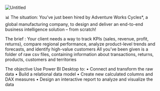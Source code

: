 ![Untitled](https://github.com/vijayasaravana/Road-adventure-sales-dashboard/assets/107205525/d66b753d-f32f-4387-9ec9-ae7a0c62ea99)




📊
The situation:
          You’ve just been hired by Adventure Works Cycles*, a global manufacturing company, to design and deliver an end-to-end business intelligence solution – from scratch!


          
The brief :
    Your client needs a way to track KPIs (sales, revenue, profit, returns), compare regional performance, analyze product-level trends and forecasts, and identify high-value customers
All you’ve been given is a folder of raw csv files, containing information about transactions, returns, products, customers and territories



The objective
  Use Power BI Desktop to:
• Connect and transform the raw data
• Build a relational data model
• Create new calculated columns and DAX measures
• Design an interactive report to analyze and visualize the data
